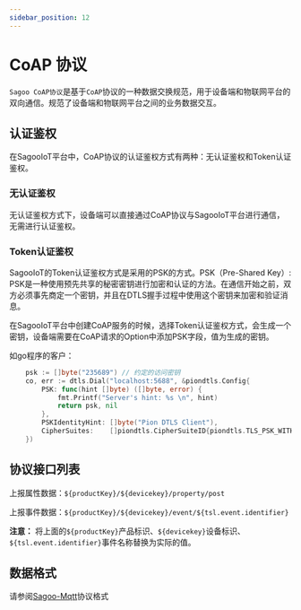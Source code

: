 ```yaml
---
sidebar_position: 12
---
```

# CoAP 协议

`Sagoo CoAP协议`是基于`CoAP`协议的一种数据交换规范，用于设备端和物联网平台的双向通信。规范了设备端和物联网平台之间的业务数据交互。

## 认证鉴权
在SagooIoT平台中，CoAP协议的认证鉴权方式有两种：无认证鉴权和Token认证鉴权。

### 无认证鉴权
无认证鉴权方式下，设备端可以直接通过CoAP协议与SagooIoT平台进行通信，无需进行认证鉴权。

### Token认证鉴权
SagooIoT的Token认证鉴权方式是采用的PSK的方式。PSK（Pre-Shared Key）:
PSK是一种使用预先共享的秘密密钥进行加密和认证的方法。在通信开始之前，双方必须事先商定一个密钥，并且在DTLS握手过程中使用这个密钥来加密和验证消息。

在SagooIoT平台中创建CoAP服务的时候，选择Token认证鉴权方式，会生成一个密钥，设备端需要在CoAP请求的Option中添加PSK字段，值为生成的密钥。

如go程序的客户：
```go
	psk := []byte("235689") // 约定的访问密钥
	co, err := dtls.Dial("localhost:5688", &piondtls.Config{
		PSK: func(hint []byte) ([]byte, error) {
			fmt.Printf("Server's hint: %s \n", hint)
			return psk, nil
		},
		PSKIdentityHint: []byte("Pion DTLS Client"),
		CipherSuites:    []piondtls.CipherSuiteID{piondtls.TLS_PSK_WITH_AES_128_CCM_8},
	})

```

## 协议接口列表

上报属性数据：`${productKey}/${devicekey}/property/post`

上报事件数据：`${productKey}/${devicekey}/event/${tsl.event.identifier}`

**注意：** 将上面的`${productKey}`产品标识、`${devicekey}`设备标识、`${tsl.event.identifier}`事件名称替换为实际的值。

## 数据格式
请参阅[Sagoo-Mqtt](mqtt.md)协议格式
